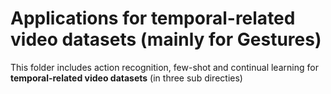 # Applications for temporal-related video datasets (mainly for Gestures)
This folder includes action recognition, few-shot and continual learning for **temporal-related video datasets** (in three sub directies)
